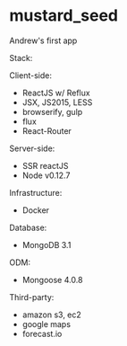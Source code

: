 # mustard_seed
Andrew's first app

Stack:

Client-side:
- ReactJS w/ Reflux
- JSX, JS2015, LESS
- browserify, gulp
- flux
- React-Router

Server-side:
- SSR reactJS
- Node v0.12.7

Infrastructure:
- Docker

Database:
- MongoDB 3.1

ODM:
- Mongoose 4.0.8

Third-party:
- amazon s3, ec2
- google maps
- forecast.io
